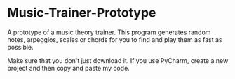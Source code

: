 # Music-Trainer-Prototype
A prototype of a music theory trainer. This program generates random notes, arpeggios, scales or chords for you to find and play them as fast as possible.

Make sure that you don't just download it. If you use PyCharm, create a new project and then copy and paste my code.

